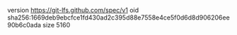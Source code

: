 version https://git-lfs.github.com/spec/v1
oid sha256:1669deb9ebcfce1fd430ad2c395d88e7558e4ce5f0d6d8d906206ee90b6c0ada
size 5160
